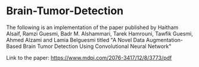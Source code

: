 # Brain-Tumor-Detection

The following is an implementation of the paper published by Haitham Alsaif, Ramzi Guesmi, Badr M. Alshammari, Tarek Hamrouni, Tawfik Guesmi, Ahmed Alzami and Lamia Belguesmi titled "A Novel Data Augmentation-Based Brain Tumor Detection Using Convolutional Neural Network"

Link to the paper: https://www.mdpi.com/2076-3417/12/8/3773/pdf
